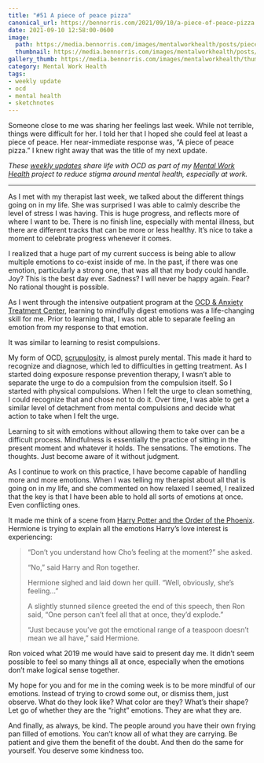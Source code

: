 ```yaml
---
title: "#51 A piece of peace pizza"
canonical_url: https://bennorris.com/2021/09/10/a-piece-of-peace-pizza
date: 2021-09-10 12:58:00-0600
image: 
  path: https://media.bennorris.com/images/mentalworkhealth/posts/piece-of-peace-pizza.jpg
  thumbnail: https://media.bennorris.com/images/mentalworkhealth/posts/thumbnails/piece-of-peace-pizza.jpg
gallery_thumb: https://media.bennorris.com/images/mentalworkhealth/thumbs/piece-of-peace-pizza.jpg
category: Mental Work Health
tags:
- weekly update
- ocd
- mental health
- sketchnotes
---
```


Someone close to me was sharing her feelings last week. While not terrible, things were difficult for her. I told her that I hoped she could feel at least a piece of peace. Her near-immediate response was, “A piece of peace pizza.” I knew right away that was the title of my next update.

_These [weekly updates](https://bennorris.com/tags/weekly-update/) share life with OCD as part of my [Mental Work Health](https://bennorris.com/mental-work-health) project to reduce stigma around mental health, especially at work._


***

As I met with my therapist last week, we talked about the different things going on in my life. She was surprised I was able to calmly describe the level of stress I was having. This is huge progress, and reflects more of where I want to be. There is no finish line, especially with mental illness, but there are different tracks that can be more or less healthy. It’s nice to take a moment to celebrate progress whenever it comes.

I realized that a huge part of my current success is being able to allow multiple emotions to co-exist inside of me. In the past, if there was one emotion, particularly a strong one, that was all that my body could handle. Joy? This is the best day ever. Sadness? I will never be happy again. Fear? No rational thought is possible.

As I went through the intensive outpatient program at the [OCD & Anxiety Treatment Center](https://www.theocdandanxietytreatmentcenter.com), learning to mindfully digest emotions was a life-changing skill for me. Prior to learning that, I was not able to separate feeling an emotion from my response to that emotion.

It was similar to learning to resist compulsions.

My form of OCD, [scrupulosity](https://en.wikipedia.org/wiki/Scrupulosity), is almost purely mental. This made it hard to recognize and diagnose, which led to difficulties in getting treatment. As I started doing exposure response prevention therapy, I wasn’t able to separate the urge to do a compulsion from the compulsion itself. So I started with physical compulsions. When I felt the urge to clean something, I could recognize that and chose not to do it. Over time, I was able to get a similar level of detachment from mental compulsions and decide what action to take when I felt the urge.

Learning to sit with emotions without allowing them to take over can be a difficult process. Mindfulness is essentially the practice of sitting in the present moment and whatever it holds. The sensations. The emotions. The thoughts. Just become aware of it without judgment.

As I continue to work on this practice, I have become capable of handling more and more emotions. When I was telling my therapist about all that is going on in my life, and she commented on how relaxed I seemed, I realized that the key is that I have been able to hold all sorts of emotions at once. Even conflicting ones.

It made me think of a scene from [Harry Potter and the Order of the Phoenix](https://amzn.to/2WZosJg). Hermione is trying to explain all the emotions Harry’s love interest is experiencing:

> “Don’t you understand how Cho’s feeling at the moment?” she asked. 
> 
> “No,” said Harry and Ron together. 
> 
> Hermione sighed and laid down her quill. “Well, obviously, she’s feeling…”
> 
> A slightly stunned silence greeted the end of this speech, then Ron said, “One person can’t feel all that at once, they’d explode.” 
> 
> “Just because you’ve got the emotional range of a teaspoon doesn’t mean we all have,” said Hermione.

Ron voiced what 2019 me would have said to present day me. It didn’t seem possible to feel so many things all at once, especially when the emotions don’t make logical sense together.

My hope for you and for me in the coming week is to be more mindful of our emotions. Instead of trying to crowd some out, or dismiss them, just observe. What do they look like? What color are they? What’s their shape? Let go of whether they are the “right” emotions. They are what they are.

And finally, as always, be kind. The people around you have their own frying pan filled of emotions. You can’t know all of what they are carrying. Be patient and give them the benefit of the doubt. And then do the same for yourself. You deserve some kindness too.

